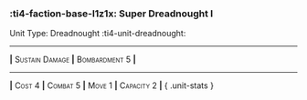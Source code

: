 ### :ti4-faction-base-l1z1x: **Super Dreadnought I**

Unit Type: Dreadnought :ti4-unit-dreadnought:

---


__|__ <span style="font-variant:small-caps;">Sustain Damage</span> __|__ <span style="font-variant:small-caps;">Bombardment 5</span> __|__

---

__|__ <span style="font-variant:small-caps;">Cost 4</span> __|__ <span style="font-variant:small-caps;">Combat 5</span> __|__ <span style="font-variant:small-caps;">Move 1</span> __|__ <span style="font-variant:small-caps;">Capacity 2</span> __|__
{ .unit-stats }
